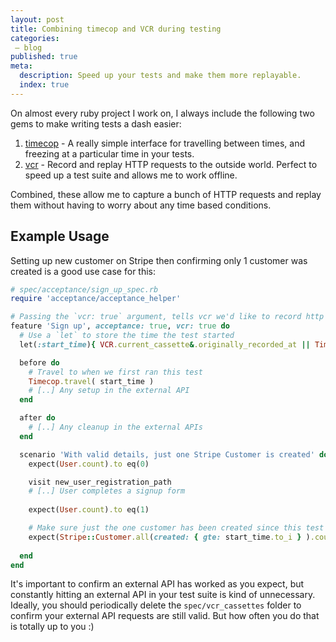 ```yaml
---
layout: post
title: Combining timecop and VCR during testing
categories:
 – blog
published: true
meta:
  description: Speed up your tests and make them more replayable.
  index: true
---
```


On almost every ruby project I work on, I always include the following two gems to make writing tests a dash easier:

1. [timecop](https://github.com/travisjeffery/timecop) - A really simple interface for travelling between times, and freezing at a particular time in your tests.
2. [vcr](https://github.com/vcr/vcr) - Record and replay HTTP requests to the outside world. Perfect to speed up a test suite and allows me to work offline.

Combined, these allow me to capture a bunch of HTTP requests and replay them without having to worry about any time based conditions.

## Example Usage

Setting up new customer on Stripe then confirming only 1 customer was created is a good use case for this: 


```ruby
# spec/acceptance/sign_up_spec.rb
require 'acceptance/acceptance_helper'

# Passing the `vcr: true` argument, tells vcr we'd like to record http requests in this feature.
feature 'Sign up', acceptance: true, vcr: true do
  # Use a `let` to store the time the test started
  let(:start_time){ VCR.current_cassette&.originally_recorded_at || Time.current }

  before do
    # Travel to when we first ran this test
    Timecop.travel( start_time )
    # [..] Any setup in the external API
  end

  after do
    # [..] Any cleanup in the external APIs
  end

  scenario 'With valid details, just one Stripe Customer is created' do
    expect(User.count).to eq(0)

    visit new_user_registration_path
    # [..] User completes a signup form
    
    expect(User.count).to eq(1)

    # Make sure just the one customer has been created since this test started
    expect(Stripe::Customer.all(created: { gte: start_time.to_i } ).count).to eq(1)
    
  end
end
```

It's important to confirm an external API has worked as you expect, but constantly hitting an external API in your test suite is kind of unnecessary. Ideally, you should periodically delete the `spec/vcr_cassettes` folder to confirm your external API requests are still valid. But how often you do that is totally up to you :)
